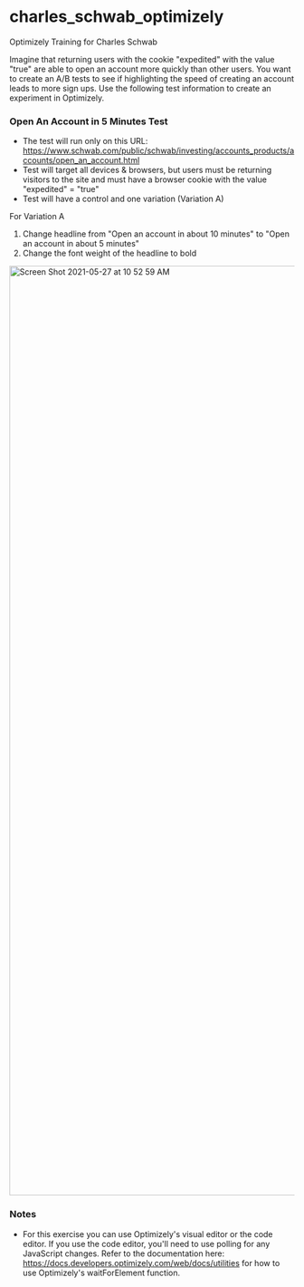 # charles_schwab_optimizely
Optimizely Training for Charles Schwab


Imagine that returning users with the cookie "expedited" with the value "true" are able to open an account more quickly than other users.
You want to create an A/B tests to see if highlighting the speed of creating an account leads to more sign ups.
Use the following test information to create an experiment in Optimizely.

### Open An Account in 5 Minutes Test
- The test will run only on this URL: https://www.schwab.com/public/schwab/investing/accounts_products/accounts/open_an_account.html
- Test will target all devices & browsers, but users must be returning visitors to the site and must have a browser cookie with the value "expedited" = "true"
- Test will have a control and one variation (Variation A)

For Variation A
1. Change headline from "Open an account in about 10 minutes" to "Open an account in about 5 minutes"
2. Change the font weight of the headline to bold

<img width="1641" alt="Screen Shot 2021-05-27 at 10 52 59 AM" src="https://user-images.githubusercontent.com/15365569/119848391-c78cb480-bed9-11eb-9452-f427b7647007.png">

### Notes
- For this exercise you can use Optimizely's visual editor or the code editor. If you use the code editor, you'll need to use polling for any JavaScript changes. Refer to the documentation here: https://docs.developers.optimizely.com/web/docs/utilities for how to use Optimizely's waitForElement function.
